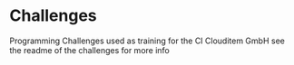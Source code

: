# Challenges

Programming Challenges used as training for the CI Clouditem GmbH
see the readme of the challenges for more info
